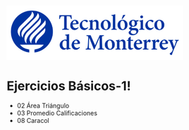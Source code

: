 ![Tec de Monterrey](images/logotecmty.png)
# Ejercicios Básicos-1!

- 02 Área Triángulo
- 03 Promedio Calificaciones
- 08 Caracol
